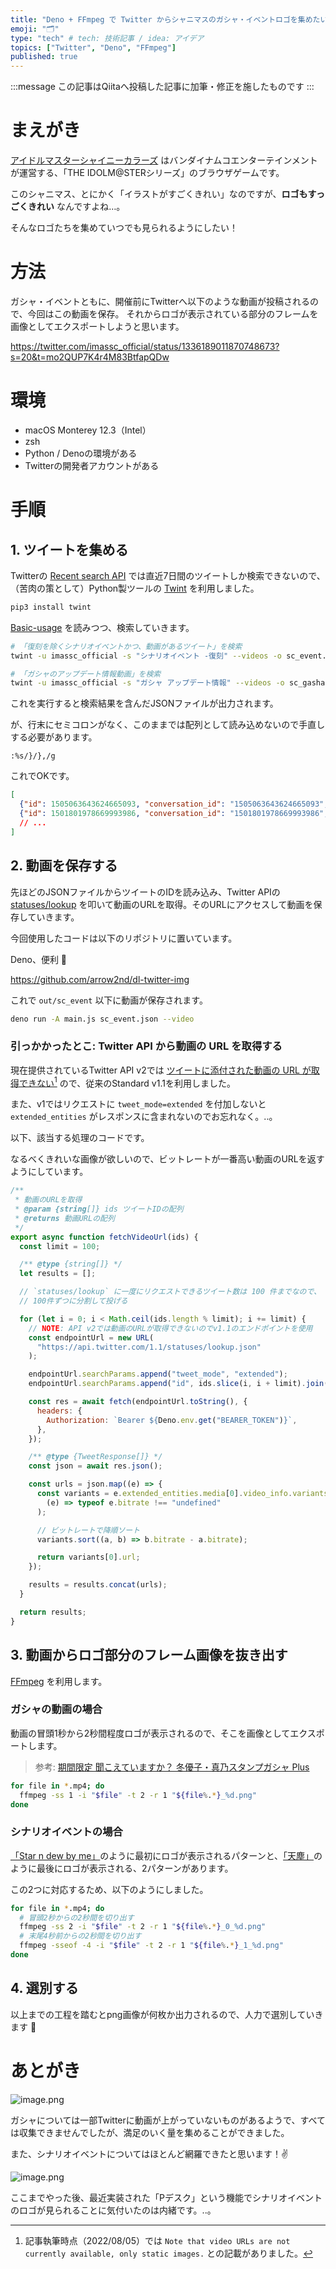 ```yaml
---
title: "Deno + FFmpeg で Twitter からシャニマスのガシャ・イベントロゴを集めたい！"
emoji: "🗂"
type: "tech" # tech: 技術記事 / idea: アイデア
topics: ["Twitter", "Deno", "FFmpeg"]
published: true
---
```


:::message
この記事はQiitaへ投稿した記事に加筆・修正を施したものです
:::

# まえがき

[アイドルマスターシャイニーカラーズ](https://shinycolors.idolmaster.jp) はバンダイナムコエンターテインメントが運営する、「THE IDOLM@STERシリーズ」のブラウザゲームです。

このシャニマス、とにかく「イラストがすごくきれい」なのですが、**ロゴもすっごくきれい** なんですよね…。

そんなロゴたちを集めていつでも見られるようにしたい！

# 方法

ガシャ・イベントともに、開催前にTwitterへ以下のような動画が投稿されるので、今回はこの動画を保存。
それからロゴが表示されている部分のフレームを画像としてエクスポートしようと思います。

https://twitter.com/imassc_official/status/1336189011870748673?s=20&t=mo2QUP7K4r4M83BtfapQDw

# 環境

- macOS Monterey 12.3（Intel）
- zsh
- Python / Denoの環境がある
- Twitterの開発者アカウントがある

# 手順

## 1. ツイートを集める

Twitterの [Recent search API](https://developer.twitter.com/en/docs/twitter-api/tweets/search/api-reference) では直近7日間のツイートしか検索できないので、（苦肉の策として）Python製ツールの [Twint](https://github.com/twintproject/twint) を利用しました。

```sh
pip3 install twint
```

[Basic-usage](https://github.com/twintproject/twint/wiki/Basic-usage) を読みつつ、検索していきます。

```sh
# 「復刻を除くシナリオイベントかつ、動画があるツイート」を検索
twint -u imassc_official -s "シナリオイベント -復刻" --videos -o sc_event.json --json --limit 1000

# 「ガシャのアップデート情報動画」を検索
twint -u imassc_official -s "ガシャ アップデート情報" --videos -o sc_gasha.json --json --limit 1000
```

これを実行すると検索結果を含んだJSONファイルが出力されます。

が、行末にセミコロンがなく、このままでは配列として読み込めないので手直しする必要があります。

```vim:vim
:%s/}/},/g
```

これでOKです。

```jsonc:sc_gasha.json
[
  {"id": 1505063643624665093, "conversation_id": "1505063643624665093", "created_at": "2022-03-19 15:08:30 JST", "date": "2022-03-19", "time": "15:08:30", "timezone": "+0900", "user_id": 958615648799662080, "username": "imassc_official", "name": "アイドルマスター シャイニーカラーズ公式", "place": "", "tweet": "「期間限定 聞こえていますか？ 冬優子・真乃スタンプガシャPlus」のアップデート情報を動画でご紹介いたしますね～  #シャニマス #idolmaster  https://t.co/VvQuag1edY", "language": "ja", "mentions": [], "urls": [], "photos": [], "replies_count": 0, "retweets_count": 2280, "likes_count": 3776, "hashtags": ["シャニマス", "idolmaster"], "cashtags": [], "link": "https://twitter.com/imassc_official/status/1505063643624665093", "retweet": false, "quote_url": "https://twitter.com/imassc_official/status/1505063015292366848", "video": 1, "thumbnail": "https://pbs.twimg.com/ext_tw_video_thumb/1505063202748780546/pu/img/Z7_2g_k9kkNiMvKj.jpg", "near": "", "geo": "", "source": "", "user_rt_id": "", "user_rt": "", "retweet_id": "", "reply_to": [], "retweet_date": "", "translate": "", "trans_src": "", "trans_dest": ""},
  {"id": 1501801978669993986, "conversation_id": "1501801978669993986", "created_at": "2022-03-10 15:07:48 JST", "date": "2022-03-10", "time": "15:07:48", "timezone": "+0900", "user_id": 958615648799662080, "username": "imassc_official", "name": "アイドルマスター シャイニーカラーズ公式", "place": "", "tweet": "「SHEER 円香・愛依スタンプガシャ」のアップデート情報を動画でご紹介いたしますね～  #シャニマス #idolmaster  https://t.co/jS913EfKD2", "language": "ja", "mentions": [], "urls": [], "photos": [], "replies_count": 1, "retweets_count": 1951, "likes_count": 3322, "hashtags": ["シャニマス", "idolmaster"], "cashtags": [], "link": "https://twitter.com/imassc_official/status/1501801978669993986", "retweet": false, "quote_url": "https://twitter.com/imassc_official/status/1501801021454102530", "video": 1, "thumbnail": "https://pbs.twimg.com/ext_tw_video_thumb/1501801566273437698/pu/img/DoqJ66rj1-kgJLyA.jpg", "near": "", "geo": "", "source": "", "user_rt_id": "", "user_rt": "", "retweet_id": "", "reply_to": [], "retweet_date": "", "translate": "", "trans_src": "", "trans_dest": ""}
  // ...
]
```

## 2. 動画を保存する

先ほどのJSONファイルからツイートのIDを読み込み、Twitter APIの [statuses/lookup](https://developer.twitter.com/en/docs/twitter-api/v1/tweets/post-and-engage/api-reference/get-statuses-lookup) を叩いて動画のURLを取得。そのURLにアクセスして動画を保存していきます。

今回使用したコードは以下のリポジトリに置いています。

Deno、便利 🦕

https://github.com/arrow2nd/dl-twitter-img

これで `out/sc_event` 以下に動画が保存されます。

```sh
deno run -A main.js sc_event.json --video
```

### 引っかかったとこ: Twitter API から動画の URL を取得する

現在提供されているTwitter API v2では [ツイートに添付された動画の URL が取得できない](https://developer.twitter.com/en/docs/twitter-api/data-dictionary/object-model/media)[^1] ので、従来のStandard v1.1を利用しました。

また、v1ではリクエストに `tweet_mode=extended` を付加しないと `extended_entities` がレスポンスに含まれないのでお忘れなく。..。

以下、該当する処理のコードです。

なるべくきれいな画像が欲しいので、ビットレートが一番高い動画のURLを返すようにしています。

```js:twitter.js
/**
 * 動画のURLを取得
 * @param {string[]} ids ツイートIDの配列
 * @returns 動画URLの配列
 */
export async function fetchVideoUrl(ids) {
  const limit = 100;

  /** @type {string[]} */
  let results = [];

  // `statuses/lookup` に一度にリクエストできるツイート数は 100 件までなので、
  // 100件ずつに分割して投げる

  for (let i = 0; i < Math.ceil(ids.length % limit); i += limit) {
    // NOTE: API v2では動画のURLが取得できないのでv1.1のエンドポイントを使用
    const endpointUrl = new URL(
      "https://api.twitter.com/1.1/statuses/lookup.json"
    );

    endpointUrl.searchParams.append("tweet_mode", "extended");
    endpointUrl.searchParams.append("id", ids.slice(i, i + limit).join(","));

    const res = await fetch(endpointUrl.toString(), {
      headers: {
        Authorization: `Bearer ${Deno.env.get("BEARER_TOKEN")}`,
      },
    });

    /** @type {TweetResponse[]} */
    const json = await res.json();

    const urls = json.map((e) => {
      const variants = e.extended_entities.media[0].video_info.variants.filter(
        (e) => typeof e.bitrate !== "undefined"
      );

      // ビットレートで降順ソート
      variants.sort((a, b) => b.bitrate - a.bitrate);

      return variants[0].url;
    });

    results = results.concat(urls);
  }

  return results;
}
```

## 3. 動画からロゴ部分のフレーム画像を抜き出す

[FFmpeg](https://ffmpeg.org) を利用します。

### ガシャの動画の場合

動画の冒頭1秒から2秒間程度ロゴが表示されるので、そこを画像としてエクスポートします。

> 参考: [期間限定 聞こえていますか？ 冬優子・真乃スタンプガシャ Plus](https://twitter.com/imassc_official/status/1505063643624665093?s=20&t=U-gWeu_P5BN6BOClFyxFvw)

```sh
for file in *.mp4; do
  ffmpeg -ss 1 -i "$file" -t 2 -r 1 "${file%.*}_%d.png"
done
```

### シナリオイベントの場合

[「Star n dew by me」](https://twitter.com/imassc_official/status/1188742448941535232?s=20&t=U-gWeu_P5BN6BOClFyxFvw)のように最初にロゴが表示されるパターンと、[「天塵」](https://mobile.twitter.com/imassc_official/status/1276757401715314688)のように最後にロゴが表示される、2パターンがあります。

この2つに対応するため、以下のようにしました。

```sh
for file in *.mp4; do
  # 冒頭2秒からの2秒間を切り出す
  ffmpeg -ss 2 -i "$file" -t 2 -r 1 "${file%.*}_0_%d.png"
  # 末尾4秒前からの2秒間を切り出す
  ffmpeg -sseof -4 -i "$file" -t 2 -r 1 "${file%.*}_1_%d.png"
done
```

## 4. 選別する

以上までの工程を踏むとpng画像が何枚か出力されるので、人力で選別していきます 💪

# あとがき

![image.png](/images/433909fc4f70c4/results.png)

ガシャについては一部Twitterに動画が上がっていないものがあるようで、すべては収集できませんでしたが、満足のいく量を集めることができました。

また、シナリオイベントについてはほとんど網羅できたと思います！✌️

![image.png](/images/433909fc4f70c4/pdesk.png)

ここまでやった後、最近実装された「Pデスク」という機能でシナリオイベントのロゴが見られることに気付いたのは内緒です。..。

[^1]: 記事執筆時点（2022/08/05）では `Note that video URLs are not currently available, only static images.` との記載がありました。
